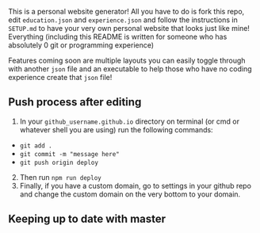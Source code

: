 This is a personal website generator! All you have to do is fork this repo, edit `education.json` and `experience.json` and follow the instructions in `SETUP.md` to have your very own personal website that looks just like mine! Everything (including this README is written for someone who has absolutely 0 git or programming experience)

Features coming soon are multiple layouts you can easily toggle through with another `json` file and an executable to help those who have no coding experience create that `json` file!

## Push process after editing
1. In your `github_username.github.io` directory on terminal (or cmd or whatever shell you are using) run the following commands:
- `git add .`
- `git commit -m "message here"`
- `git push origin deploy`
2. Then run `npm run deploy`
3. Finally, if you have a custom domain, go to settings in your github repo and change the custom domain on the very bottom to your domain.

## Keeping up to date with master
